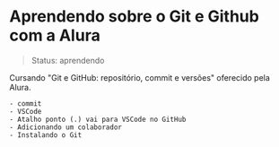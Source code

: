 # Aprendendo sobre o Git e Github com a Alura

> Status: aprendendo

Cursando "Git e GitHub: repositório, commit e versões" oferecido pela Alura.


```
- commit
- VSCode
- Atalho ponto (.) vai para VSCode no GitHub
- Adicionando um colaborador
- Instalando o Git
```
